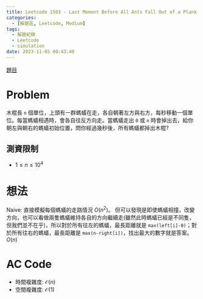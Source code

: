 ```yaml
---
title: Leetcode 1503 - Last Moment Before All Ants Fall Out of a Plank
categories:
  - [解題區, Leetcode, Medium]
tags:
  - 解題紀錄
  - Leetcode
  - simulation 
date: 2023-11-05 00:43:40
---
```


[題目](https://leetcode.com/problems/last-moment-before-all-ants-fall-out-of-a-plank/description/)

# Problem

木棍長 `n` 個單位，上頭有一群螞蟻在走，各自朝著左方與右方，每秒移動一個單位。每當螞蟻相遇時，會各自往反方向走。當螞蟻走出 `0` 或 `n` 時會掉出去，給你朝左與朝右的螞蟻初始位置，問你經過幾秒後，所有螞蟻都掉出木棍?

## 測資限制

- $1 \le n \le 10^4$

# 想法

Naive: 直接模擬每個螞蟻的走路情況 $O(n^2)$。
但可以發現是即使螞蟻相撞，改變方向，也可以看做兩隻螞蟻維持各自的方向繼續走(雖然此時螞蟻已經是不同隻，但我們並不在乎)，所以對於所有往左的螞蟻，最長距離就是 `max(left[i]-0)`；對於所有往右的螞蟻，最長距離是 `max(n-right[i])`，找出最大的數字就是答案。 $O(n)$

# AC Code

<script src="https://emgithub.com/embed-v2.js?target=https%3A%2F%2Fgithub.com%2Froy4801%2Fsolved_problems%2Fblob%2Fmaster%2Fleetcode%2F1503.cpp%23L18-L29&style=github&type=code&showBorder=on&showLineNumbers=on&showFileMeta=on&showFullPath=on&showCopy=on"></script>

- 時間複雜度: $\mathcal{O}(n)$
- 空間複雜度: $\mathcal{O}(1)$

<!-- # 賞析


# 心得 -->

